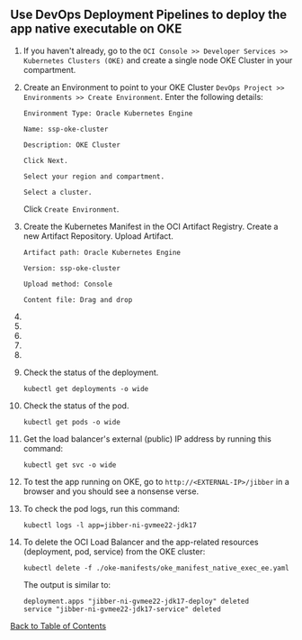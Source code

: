 ## Use DevOps Deployment Pipelines to deploy the app native executable on OKE

1. If you haven't already, go to the `OCI Console >> Developer Services >> Kubernetes Clusters (OKE)` and create a single node OKE Cluster in your compartment.

2. Create an Environment to point to your OKE Cluster `DevOps Project >> Environments >> Create Environment`. Enter the following details:
    ```
    Environment Type: Oracle Kubernetes Engine

    Name: ssp-oke-cluster

    Description: OKE Cluster

    Click Next.

    Select your region and compartment.

    Select a cluster.
    ```
    Click `Create Environment`.

3. Create the Kubernetes Manifest in the OCI Artifact Registry. Create a new Artifact Repository. Upload Artifact. 
    ```
    Artifact path: Oracle Kubernetes Engine

    Version: ssp-oke-cluster

    Upload method: Console

    Content file: Drag and drop
    ```

4. <TODO>

5. <TODO>

6. <TODO>

7. <TODO>

8. <TODO>

9. Check the status of the deployment.
    ```shell
    kubectl get deployments -o wide
    ```

10. Check the status of the pod.
    ```shell
    kubectl get pods -o wide
    ```

11. Get the load balancer's external (public) IP address by running this command:
    ```shell
    kubectl get svc -o wide
    ```

12. To test the app running on OKE, go to `http://<EXTERNAL-IP>/jibber` in a browser and you should see a nonsense verse.

13. To check the pod logs, run this command:
    ```shell
    kubectl logs -l app=jibber-ni-gvmee22-jdk17
    ```

14. To delete the OCI Load Balancer and the app-related resources (deployment, pod, service) from the OKE cluster:
    ```shell
    kubectl delete -f ./oke-manifests/oke_manifest_native_exec_ee.yaml
    ```

    The output is similar to:
    ```
    deployment.apps "jibber-ni-gvmee22-jdk17-deploy" deleted
    service "jibber-ni-gvmee22-jdk17-service" deleted
    ```


[Back to Table of Contents](../README.md#table-of-contents)